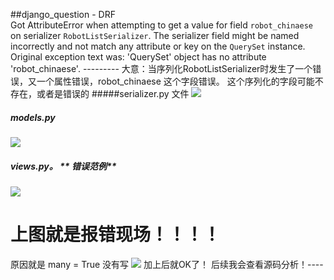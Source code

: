 ##django_question - DRF    
    Got AttributeError when attempting to get a value for field `robot_chinaese` on serializer `RobotListSerializer`.
    The serializer field might be named incorrectly and not match any attribute or key on the `QuerySet` instance.
Original exception text was: 'QuerySet' object has no attribute 'robot_chinaese'. ---------
大意：当序列化RobotListSerializer时发生了一个错误，又一个属性错误，robot_chinaese 这个字段错误。
这个序列化的字段可能不存在，或者是错误的
#####serializer.py 文件
![](/Users/wang/Desktop/截屏2020-03-18下午4.42.48.png)
##### models.py
![](/Users/wang/Desktop/截屏2020-03-18下午4.43.07.png)
##### views.py。 ** 错误范例**
![](/Users/wang/Desktop/截屏2020-03-18下午4.44.34.png)
# 上图就是报错现场！！！！
原因就是 many = True 没有写
![](/Users/wang/Desktop/截屏2020-03-18下午4.44.58.png)
加上后就OK了！
后续我会查看源码分析！----


